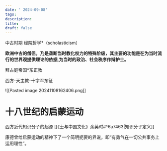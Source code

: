 ```yaml
---
date: ' 2024-09-08'
tags: 
description: 
title: 
draft: false
---
```



中古时期 经院哲学*（scholasticism） 

**欧洲中古的僧侣，乃是垄断当时教化权力的特殊阶级，其主要的功能是在为当时流⾏的世界观提供理论的依据,为当时的政治、社会秩序作辩护士。**


拜占庭帝国*东正教

西方-天主教-十字军东征

![[Pasted image 20241108162406.png]]



# 十八世纪的启蒙运动

西方近代知识分子的起源 [[《士与中国文化》余英时#^6a7463|知识分子定义]]

康德曾给启蒙运动的精神下了⼀个简明扼要的界说，即“有勇⽓在⼀切公共事务上运⽤理性”。

